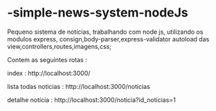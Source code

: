 # -simple-news-system-nodeJs

Pequeno sistema de notícias, trabalhando com node js, utilizando os modulos express, consign,body-parser,express-validator
autoload das view,controllers,routes,imagens,css;

Contem as seguintes rotas : 

index : 
http://localhost:3000/

lista todas noticias :
http://localhost:3000/noticias

detalhe notícia :
http://localhost:3000/noticia?id_noticias=1


